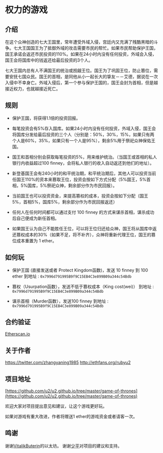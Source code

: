 # 权力的游戏

## 介绍

在这个众神创造的七大王国里，常年遭受外域入侵，宫廷内又充满了残酷黑暗的斗争。七大王国国王为了抵御外域的攻击需要市民的帮忙。如果市民帮助保护王国，国王承诺会返还市民投资的110%。如果在24小时内没有任何投资，外域会入侵，国王会将国库中的钱返还给最后投资的3个人。

七大王国内总有人不满国王的统治或觊觎王位。国王为了巩固王位，防止篡位，需要安抚七国众民。国王的首相，是同他从小一起长大的挚友－－艾德，据说在一次入侵中不幸身亡。外域入侵后，第一个参与保护王国的，国王会封为首相，但是越接近权力，也就越接近死亡。

## 规则

* 保护王国，将获得1.1倍的投资回报。

* 每笔投资会有5%存入国库。如果24小时内没有任何投资，外域入侵，国王会将国库分发给最后投资的三个人（分别是：50%，30%，15%，如果只有两个人是60%，35%，如果只有一个人是95%），剩余5%用于祭祀众神保佑王国。

* 国王和首相分别会获取每笔投资的5%，用来维护统治。（当国王或首相的私人银行内收益超过100 finney，会将私人银行的收入自动返还到他们的地址）。

* 新登基国王会有240小时的和平统治期，和平统治期后，其他人可以投资当前任国王110%的资本来篡取王位，投资会按如下方式分配（5%国王，5%首相，5%国库，5%祭祀众神，剩余部分作为市民回报）。

* 当前国王也可以投资资金，来提高篡权的成本，投资会按如下分配（国王5%，首相5%，国库5%，剩余部分作为市民回报返还）

* 任何人在任何时间都可以通过支付 100 finney 的方式来谋杀首相，谋杀成功后自己便成为新任首相。

* 如果国王认为自己不能胜任王位，可以将王位归还给众神，国王将从国库中返还篡权成本的30%（如果不足，将不补齐），众神将重新代理王位，国王的篡位成本重置为 1 ether。

## 如何玩

* 保护王国 (直接发送或者 Protect Kingdom函数)，发送 10 finney 到 100 ether 到地址 : `0x7996d791995B9f9C15EB4C3e899B09a344c54Bdb`

* 篡权（Usurpation函数），发送不低于篡权成本（King cost(wei)） 到地址 : `0x7996d791995B9f9C15EB4C3e899B09a344c54Bdb`

* 谋杀首相（Murder函数），发送100 finney 到地址 : `0x7996d791995B9f9C15EB4C3e899B09a344c54Bdb`

## 合约验证

[Etherscan.io](http://etherscan.io/address/0x7996d791995B9f9C15EB4C3e899B09a344c54Bdb#code)

## 关于作者

https://twitter.com/zhangyaning1985
http://ethfans.org/rubyu2

## 项目地址

[https://github.com/u2/u2.github.io/tree/master/game-of-thrones](https://github.com/u2/u2.github.io/tree/master/game-of-thrones)

欢迎大家对项目提出意见和建议，让这个游戏更好玩。

如果对游戏有重大改进，作者将赠送1 ether的游戏资金或者请客一次。

## 鸣谢

谢谢[VitalikButerin](https://twitter.com/VitalikButerin)的以太坊。
谢谢[少平](http://ethfans.org/shaoping)对项目的建议和支持。

